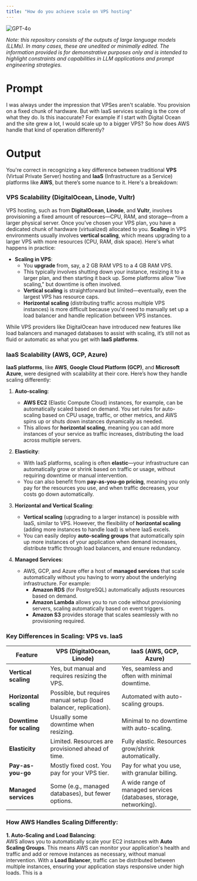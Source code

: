 ```yaml
---
title: "How do you achieve scale on VPS hosting"
---
```

![GPT-4o](https://img.shields.io/badge/GPT--4o-3333FF?style=for-the-badge&logo=openai&logoColor=white)



*Note: this repository consists of the outputs of large language models (LLMs). In many cases, these are unedited or minimally edited. The information provided is for demonstrative purposes only and is intended to highlight constraints and capabilities in LLM applications and prompt engineering strategies.*


# Prompt

I was always under the impression that VPSes aren't scalable. You provision on a fixed chunk of hardware. But with IaaS services scaling is the core of what they do. Is this inaccurate? For example if I start with Digital Ocean and the site grew a lot, I would scale up to a bigger VPS? So how does AWS handle that kind of operation differently?

# Output

You're correct in recognizing a key difference between traditional **VPS** (Virtual Private Server) hosting and **IaaS** (Infrastructure as a Service) platforms like **AWS**, but there’s some nuance to it. Here's a breakdown:

### **VPS Scalability (DigitalOcean, Linode, Vultr)**

VPS hosting, such as from **DigitalOcean**, **Linode**, and **Vultr**, involves provisioning a fixed amount of resources—CPU, RAM, and storage—from a larger physical server. Once you’ve chosen your VPS plan, you have a dedicated chunk of hardware (virtualized) allocated to you. **Scaling** in VPS environments usually involves **vertical scaling**, which means upgrading to a larger VPS with more resources (CPU, RAM, disk space). Here's what happens in practice:

- **Scaling in VPS**:
  - You **upgrade** from, say, a 2 GB RAM VPS to a 4 GB RAM VPS.
  - This typically involves shutting down your instance, resizing it to a larger plan, and then starting it back up. Some platforms allow "live scaling," but downtime is often involved.
  - **Vertical scaling** is straightforward but limited—eventually, even the largest VPS has resource caps.
  - **Horizontal scaling** (distributing traffic across multiple VPS instances) is more difficult because you'd need to manually set up a load balancer and handle replication between VPS instances.
  
While VPS providers like DigitalOcean have introduced new features like load balancers and managed databases to assist with scaling, it’s still not as fluid or automatic as what you get with **IaaS platforms**.

### **IaaS Scalability (AWS, GCP, Azure)**

**IaaS platforms**, like **AWS**, **Google Cloud Platform (GCP)**, and **Microsoft Azure**, were designed with scalability at their core. Here’s how they handle scaling differently:

1. **Auto-scaling**:
   - **AWS EC2** (Elastic Compute Cloud) instances, for example, can be automatically scaled based on demand. You set rules for auto-scaling based on CPU usage, traffic, or other metrics, and AWS spins up or shuts down instances dynamically as needed.
   - This allows for **horizontal scaling**, meaning you can add more instances of your service as traffic increases, distributing the load across multiple servers.

2. **Elasticity**:
   - With IaaS platforms, scaling is often **elastic**—your infrastructure can automatically grow or shrink based on traffic or usage, without requiring downtime or manual intervention.
   - You can also benefit from **pay-as-you-go pricing**, meaning you only pay for the resources you use, and when traffic decreases, your costs go down automatically.

3. **Horizontal and Vertical Scaling**:
   - **Vertical scaling** (upgrading to a larger instance) is possible with IaaS, similar to VPS. However, the flexibility of **horizontal scaling** (adding more instances to handle load) is where IaaS excels. 
   - You can easily deploy **auto-scaling groups** that automatically spin up more instances of your application when demand increases, distribute traffic through load balancers, and ensure redundancy.

4. **Managed Services**:
   - AWS, GCP, and Azure offer a host of **managed services** that scale automatically without you having to worry about the underlying infrastructure. For example:
     - **Amazon RDS** (for PostgreSQL) automatically adjusts resources based on demand.
     - **Amazon Lambda** allows you to run code without provisioning servers, scaling automatically based on event triggers.
     - **Amazon S3** provides storage that scales seamlessly with no provisioning required.

### Key Differences in Scaling: VPS vs. IaaS

| Feature                   | VPS (DigitalOcean, Linode)                         | IaaS (AWS, GCP, Azure)                           |
|---------------------------|----------------------------------------------------|-------------------------------------------------|
| **Vertical scaling**       | Yes, but manual and requires resizing the VPS.     | Yes, seamless and often with minimal downtime.  |
| **Horizontal scaling**     | Possible, but requires manual setup (load balancer, replication). | Automated with auto-scaling groups.             |
| **Downtime for scaling**   | Usually some downtime when resizing.               | Minimal to no downtime with auto-scaling.       |
| **Elasticity**             | Limited. Resources are provisioned ahead of time.  | Fully elastic. Resources grow/shrink automatically. |
| **Pay-as-you-go**          | Mostly fixed cost. You pay for your VPS tier.      | Pay for what you use, with granular billing.    |
| **Managed services**       | Some (e.g., managed databases), but fewer options. | A wide range of managed services (databases, storage, networking). |

### How AWS Handles Scaling Differently:

**1. Auto-Scaling and Load Balancing**:  
AWS allows you to automatically scale your EC2 instances with **Auto Scaling Groups**. This means AWS can monitor your application's health and traffic and add or remove instances as necessary, without manual intervention. With a **Load Balancer**, traffic can be distributed between multiple instances, ensuring your application stays responsive under high loads. This is a